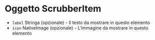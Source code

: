 # Oggetto ScrubberItem

* `label` Stringa (opzionale) - Il testo da mostrare in questo elemento
* `icon` NativeImage (opzionale) - L'immagine da mostrare in questo elemento